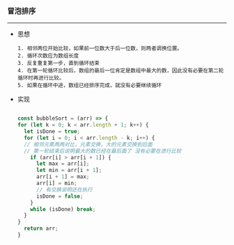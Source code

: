 
### 冒泡排序
***

  - 思想

        1. 相邻两位开始比较，如果前一位数大于后一位数，则两者调换位置。 
        2. 循环次数应为数组长度
        3. 反复重复第一步，直到循环结束
        4. 在第一轮循环比较后，数组的最后一位肯定是数组中最大的数，因此没有必要在第二轮循环时再进行比较。
        5. 如果在循环中途，数组已经排序完成，就没有必要继续循环


  - 实现

    ```js

    const bubbleSort = (arr) => {
    for (let k = 0; k < arr.length + 1; k++) {
      let isDone = true;
      for (let i = 0; i < arr.length - k; i++) {
      // 相邻元素两两对比，元素交换，大的元素交换到后面
      // 第一轮结束后说明最大的数已经在最后面了 没有必要在进行比较
        if (arr[i] > arr[i + 1]) {
          let max = arr[i];
          let min = arr[i + 1];
          arr[i + 1] = max;
          arr[i] = min;
          // 有交换说明还在执行
          isDone = false;
        }
        while (isDone) break;
      }
    }
      return arr;
    }

    ```
